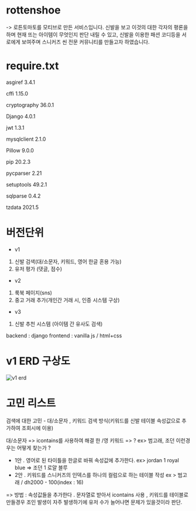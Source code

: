 # rottenshoe

-> 로튼토마토를 모티브로 만든 서비스입니다. 
  신발을 보고 이것의 대한 각자의 평론을 하며 현재 뜨는 아이템이 무엇인지 판단 내릴 수 있고, 신발을 이용한 패션 코디등을 서로에게 보여주며 스니커즈 씬 전문 커뮤니티를 만들고자 하였습니다.

# require.txt
asgiref      3.4.1

cffi         1.15.0

cryptography 36.0.1

Django       4.0.1

jwt          1.3.1

mysqlclient  2.1.0

Pillow       9.0.0

pip          20.2.3

pycparser    2.21

setuptools   49.2.1

sqlparse     0.4.2

tzdata       2021.5


# 버전단위 
- v1 
1) 신발 검색(대/소문자, 키워드, 영어 한글 혼용 가능)
2) 유저 평가 (댓글, 점수)

- v2
1) 룩북 페이지(sns)
2) 중고 거래 추가(개인간 거래 시, 인증 시스템 구상)

- v3
1) 신발 추천 시스템 (아이템 간 유사도 검색)


backend : django
frontend : vanilla js / html+css



# v1 ERD 구상도

![v1 erd](https://user-images.githubusercontent.com/23503161/148891749-fffba11c-bbe0-4f70-b4c9-6581ad9579ab.PNG)


# 고민 리스트

검색에 대한 고민 - 대/소문자 , 키워드 검색 방식(키워드를 신발 테이블 속성값으로 추가하여 조회시에 이용)

대/소문자 => icontains를 사용하여 해결
한 /영 키워드 => ? ex> 범고래, 조던 이런경우는 어떻게 찾는가 ? 


- 1안 . 영어로 된 타이틀을 한글로 바꿔 속성값에 추가한다. ex> jordan 1 royal blue => 조던 1 로얄 블루
- 2안 . 키워드를 스니커즈의 인덱스를 하나의 컬럼으로 하는 테이블 작성 ex > 범고래 / dh2000 - 100(index : 16)


=> 방법 : 속성값들을 추가한다 . 문자열로 받아서 icontains 사용 , 키워드를 테이블로 만들경우 조인 발생이 자주 발생하기에 유저 수가 늘어나면 문제가 있을것이라 판단.
